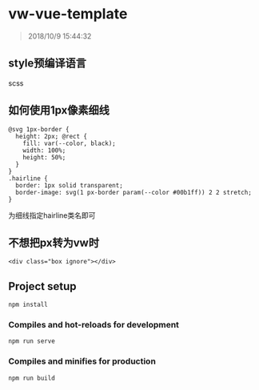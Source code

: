 # vw-vue-template

> 2018/10/9 15:44:32 

## style预编译语言 ##

scss

## 如何使用1px像素细线 ##

	@svg 1px-border {
	  height: 2px; @rect {
	    fill: var(--color, black);
	    width: 100%;
	    height: 50%;
	  }
	}
	.hairline {
	  border: 1px solid transparent;
	  border-image: svg(1 px-border param(--color #00b1ff)) 2 2 stretch;
	}

为细线指定hairline类名即可

## 不想把px转为vw时 ##

	<div class="box ignore"></div>

## Project setup
```
npm install
```

### Compiles and hot-reloads for development
```
npm run serve
```

### Compiles and minifies for production
```
npm run build
```
